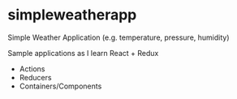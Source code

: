 # simpleweatherapp
Simple Weather Application (e.g. temperature, pressure, humidity)

Sample applications as I learn React + Redux
 - Actions
 - Reducers
 - Containers/Components
